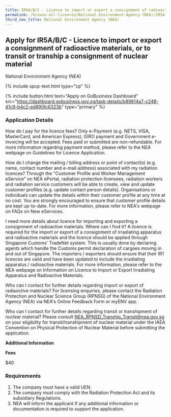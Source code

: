 ```yaml
---
title: IR5A/B/C - Licence to import or export a consignment of radioactive materials, or to transit or tranship a consignment of nuclear material
permalink: /browse-all-licences/National-Environment-Agency-(NEA)/IR5A-B-C---Licence-to-import-or-export-a-consignment-of-radioactive-materials--or-to-transit-or-tranship-a-consignment-of-nuclear-material
third_nav_title: National Environment Agency (NEA)
---
```


## Apply for IR5A/B/C - Licence to import or export a consignment of radioactive materials, or to transit or tranship a consignment of nuclear material

National Environment Agency (NEA)

{% include spcp-text.html type="cp" %}

{% include button.html text="Apply on GoBusiness Dashboard" src="https://dashboard.gobusiness.gov.sg/task-details/b89814a7-c248-41c9-b4c2-ed890fc6323b" type="primary" %}

<H3>Application Details</H3>

How do I pay for the licence fees?
Only e-Payment (e.g. NETS, VISA, MasterCard, and American Express), GIRO payment and Government e-invoicing will be accepted. Fees paid or submitted are non-refundable. For more information regarding payment method, please refer to the NEA webpage on Guidelines for Licence Application.

How do I change the mailing / billing address or point of contact(s) (e.g. name, contact number and e-mail address) associated with my radiation licences?
Through the "Customer Profile and Worker Management eService" on NEA ePortal, radiation protection licensees, radiation workers and radiation service customers will be able to create, view and update customer profiles (e.g. update contact person details). Organisations or individuals can update the details within their customer profile at any time at no cost. You are strongly encouraged to ensure that customer profile details are kept up-to-date. For more information, please refer to NEA's webpage on FAQs on New eServices.

I need more details about licence for importing and exporting a consignment of radioactive materials. Where can I find it?
A licence is required for the import or export of a consignment of irradiating apparatus and radioactive materials and the licence should be applied through Singapore Customs' TradeNet system. This is usually done by declaring agents which handle the Customs permit declaration of cargoes moving in and out of Singapore. The importers / exporters should ensure that their IR1 licences are valid and have been updated to include the irradiating apparatus / radioactive materials. For more information, please refer to the NEA webpage on Information on Licence to Import or Export Irradiating Apparatus and Radioactive Materials.

Who can I contact for further details regarding import or export of radiaoctive materials?
For licensing enquiries, please contact the Radiation Protection and Nuclear Science Group (RPNSG) of the National Environment Agency (NEA) via NEA's Online Feedback Form or myENV app.

Who can I contact for further details regarding transit or transhipment of nuclear material?
Please consult NEA_RPNSD_Tranship_Transit@nea.gov.sg on your eligibility for transit/transhipment of nuclear material under the IAEA Convention on Physical Protection of Nuclear Material before submitting the application.

<strong>Additional Information</strong>

<p><strong>Fees</strong></p>
<p>$40</p>

<H3>Requirements</H3>

<ol>
<li>The company must have a valid UEN.</li>
<li>The company must comply with the Radiation Protection Act and its subsidiary Regulations.</li>
<li>NEA will inform the applicant if any additional information or documentation is required to support the application.</li>
</ol>

